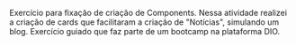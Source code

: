 Exercício para fixação de criação de Components.
Nessa atividade realizei a criação de cards que facilitaram a criação de "Notícias", simulando um blog.
Exercício guiado que faz parte de um bootcamp na plataforma DIO.
